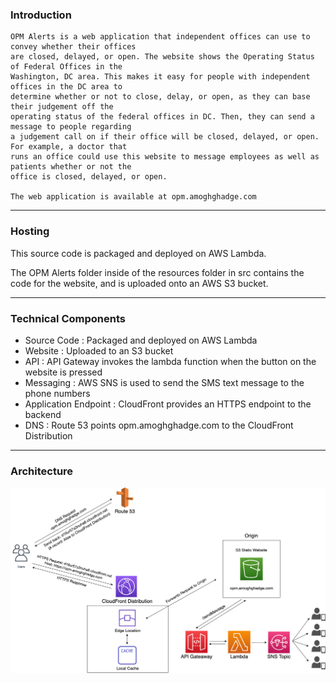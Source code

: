 ### Introduction
    OPM Alerts is a web application that independent offices can use to convey whether their offices 
    are closed, delayed, or open. The website shows the Operating Status of Federal Offices in the 
    Washington, DC area. This makes it easy for people with independent offices in the DC area to 
    determine whether or not to close, delay, or open, as they can base their judgement off the 
    operating status of the federal offices in DC. Then, they can send a message to people regarding
    a judgement call on if their office will be closed, delayed, or open. For example, a doctor that
    runs an office could use this website to message employees as well as patients whether or not the
    office is closed, delayed, or open.

    The web application is available at opm.amoghghadge.com
___________________________________________________________________________________________________

### Hosting
This source code is packaged and deployed on AWS Lambda.<br>

The OPM Alerts folder inside of the resources folder in src contains the code for the website, and is uploaded onto an AWS S3 bucket.

___________________________________________________________________________________________________

### Technical Components
   
- Source Code            : Packaged and deployed on AWS Lambda<br>
- Website                : Uploaded to an S3 bucket<br>
- API                    : API Gateway invokes the lambda function when the button on the website is pressed<br>
- Messaging              : AWS SNS is used to send the SMS text message to the phone numbers<br>
- Application Endpoint   : CloudFront provides an HTTPS endpoint to the backend<br>
- DNS                    : Route 53 points opm.amoghghadge.com to the CloudFront Distribution<br>

___________________________________________________________________________________________________

### Architecture
![Architecture](Diagram.png)
